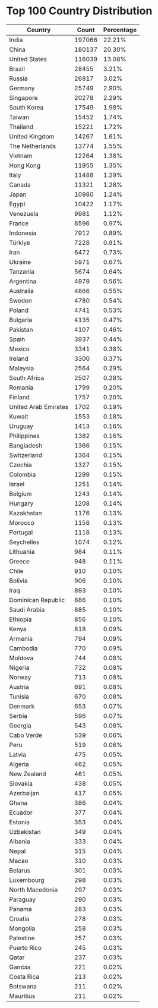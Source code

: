 # Top 100 Country Distribution
| Country | Count | Percentage |
|----|----|----|
| India | 197066 | 22.21% |
| China | 180137 | 20.30% |
| United States | 116039 | 13.08% |
| Brazil | 28455 | 3.21% |
| Russia | 26817 | 3.02% |
| Germany | 25749 | 2.90% |
| Singapore | 20278 | 2.29% |
| South Korea | 17549 | 1.98% |
| Taiwan | 15452 | 1.74% |
| Thailand | 15221 | 1.72% |
| United Kingdom | 14267 | 1.61% |
| The Netherlands | 13774 | 1.55% |
| Vietnam | 12264 | 1.38% |
| Hong Kong | 11955 | 1.35% |
| Italy | 11488 | 1.29% |
| Canada | 11321 | 1.28% |
| Japan | 10980 | 1.24% |
| Egypt | 10422 | 1.17% |
| Venezuela | 9981 | 1.12% |
| France | 8596 | 0.97% |
| Indonesia | 7912 | 0.89% |
| Türkiye | 7228 | 0.81% |
| Iran | 6472 | 0.73% |
| Ukraine | 5971 | 0.67% |
| Tanzania | 5674 | 0.64% |
| Argentina | 4979 | 0.56% |
| Australia | 4866 | 0.55% |
| Sweden | 4780 | 0.54% |
| Poland | 4741 | 0.53% |
| Bulgaria | 4135 | 0.47% |
| Pakistan | 4107 | 0.46% |
| Spain | 3937 | 0.44% |
| Mexico | 3341 | 0.38% |
| Ireland | 3300 | 0.37% |
| Malaysia | 2564 | 0.29% |
| South Africa | 2507 | 0.28% |
| Romania | 1799 | 0.20% |
| Finland | 1757 | 0.20% |
| United Arab Emirates | 1702 | 0.19% |
| Kuwait | 1553 | 0.18% |
| Uruguay | 1413 | 0.16% |
| Philippines | 1382 | 0.16% |
| Bangladesh | 1366 | 0.15% |
| Switzerland | 1364 | 0.15% |
| Czechia | 1327 | 0.15% |
| Colombia | 1299 | 0.15% |
| Israel | 1251 | 0.14% |
| Belgium | 1243 | 0.14% |
| Hungary | 1208 | 0.14% |
| Kazakhstan | 1176 | 0.13% |
| Morocco | 1158 | 0.13% |
| Portugal | 1118 | 0.13% |
| Seychelles | 1074 | 0.12% |
| Lithuania | 984 | 0.11% |
| Greece | 948 | 0.11% |
| Chile | 910 | 0.10% |
| Bolivia | 906 | 0.10% |
| Iraq | 893 | 0.10% |
| Dominican Republic | 886 | 0.10% |
| Saudi Arabia | 885 | 0.10% |
| Ethiopia | 856 | 0.10% |
| Kenya | 818 | 0.09% |
| Armenia | 794 | 0.09% |
| Cambodia | 770 | 0.09% |
| Moldova | 744 | 0.08% |
| Nigeria | 732 | 0.08% |
| Norway | 713 | 0.08% |
| Austria | 691 | 0.08% |
| Tunisia | 670 | 0.08% |
| Denmark | 653 | 0.07% |
| Serbia | 596 | 0.07% |
| Georgia | 543 | 0.06% |
| Cabo Verde | 539 | 0.06% |
| Peru | 519 | 0.06% |
| Latvia | 475 | 0.05% |
| Algeria | 462 | 0.05% |
| New Zealand | 461 | 0.05% |
| Slovakia | 438 | 0.05% |
| Azerbaijan | 417 | 0.05% |
| Ghana | 386 | 0.04% |
| Ecuador | 377 | 0.04% |
| Estonia | 353 | 0.04% |
| Uzbekistan | 349 | 0.04% |
| Albania | 333 | 0.04% |
| Nepal | 315 | 0.04% |
| Macao | 310 | 0.03% |
| Belarus | 301 | 0.03% |
| Luxembourg | 298 | 0.03% |
| North Macedonia | 297 | 0.03% |
| Paraguay | 290 | 0.03% |
| Panama | 283 | 0.03% |
| Croatia | 278 | 0.03% |
| Mongolia | 258 | 0.03% |
| Palestine | 257 | 0.03% |
| Puerto Rico | 245 | 0.03% |
| Qatar | 237 | 0.03% |
| Gambia | 221 | 0.02% |
| Costa Rica | 213 | 0.02% |
| Botswana | 211 | 0.02% |
| Mauritius | 211 | 0.02% |
